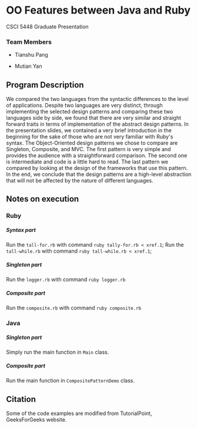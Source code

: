 # OO Features between Java and Ruby
CSCI 5448 Graduate Presentation

### Team Members

- Tianshu Pang

- Mutian Yan

## Program Description

We compared the two languages from the syntactic differences to the level of applications. Despite two languages are very distinct, through implementing the selected design patterns and comparing these two languages side by side, we found that there are very similar and straight forward traits in terms of implementation of the abstract design patterns. In the presentation slides, we contained a very brief introduction in the beginning for the sake of those who are not very familiar with Ruby's syntax. The Object-Oriented design patterns we chose to compare are Singleton, Composite, and MVC. The first pattern is very simple and provides the audience with a straightforward comparison. The second one is intermediate and code is a little hard to read. The last pattern we compared by looking at the design of the frameworks that use this pattern. In the end, we conclude that the design patterns are a high-level abstraction that will not be affected by the nature of different languages.

## Notes on execution

### Ruby

##### Syntax part

Run the `tall-for.rb` with command `ruby tally-for.rb < xref.1`; 
Run the `tall-while.rb` with command `ruby tall-while.rb < xref.1`; 

##### Singleton part

Run the `logger.rb` with command `ruby logger.rb`

##### Composite part

Run the `composite.rb` with command `ruby composite.rb`

### Java

##### Singleton part

Simply run the main function in `Main` class.

##### Composite part

Run the main function in `CompositePatternDemo` class.

## Citation
Some of the code examples are modified from TutorialPoint, GeeksForGeeks website.

